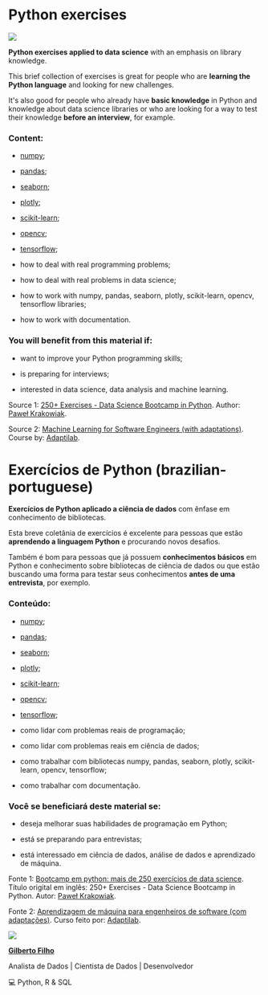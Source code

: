 # Python exercises

![](https://i.imgur.com/lCn1f0g.png)

**Python exercises applied to data science** with an emphasis on library knowledge.

This brief collection of exercises is great for people who are **learning the Python language** and looking for new challenges.

It's also good for people who already have **basic knowledge** in Python and knowledge about data science libraries or who are looking for a way to test their knowledge **before an interview**, for example.

### Content:

- [numpy](https://numpy.org/);

- [pandas](https://pandas.pydata.org/);

- [seaborn](https://seaborn.pydata.org/);

- [plotly](https://plotly.com/python/);

- [scikit-learn](https://scikit-learn.org/stable/);

- [opencv](https://pypi.org/project/opencv-python/);

- [tensorflow](https://www.tensorflow.org/tutorials);

- how to deal with real programming problems;

- how to deal with real problems in data science;

- how to work with numpy, pandas, seaborn, plotly, scikit-learn, opencv, tensorflow libraries;

- how to work with documentation.

### You will benefit from this material if:

- want to improve your Python programming skills;

- is preparing for interviews;

- interested in data science, data analysis and machine learning.


Source 1: [250+ Exercises - Data Science Bootcamp in Python](https://www.udemy.com/course/250-exercises-data-science-bootcamp-in-python/). Author: [Paweł Krakowiak](https://www.udemy.com/user/krakowiakpawel9/).

Source 2: [Machine Learning for Software Engineers (with adaptations)](https://www.educative.io/courses/machine-learning-for-software-engineers). Course by: [Adaptilab](https://www.adaptilab.com/).


# Exercícios de Python (brazilian-portuguese)

**Exercícios de Python aplicado a ciência de dados** com ênfase em conhecimento de bibliotecas.

Esta breve coletânia de exercícios é excelente para pessoas que estão **aprendendo a linguagem Python** e procurando novos desafios.

Também é bom para pessoas que já possuem **conhecimentos básicos** em Python e conhecimento sobre bibliotecas de ciência de dados ou que estão buscando uma forma para testar seus conhecimentos **antes de uma entrevista**, por exemplo.

### Conteúdo:

- [numpy](https://numpy.org/);

- [pandas](https://pandas.pydata.org/);

- [seaborn](https://seaborn.pydata.org/);

- [plotly](https://plotly.com/python/);

- [scikit-learn](https://scikit-learn.org/stable/);

- [opencv](https://pypi.org/project/opencv-python/);

- [tensorflow](https://www.tensorflow.org/tutorials);

- como lidar com problemas reais de programação;

- como lidar com problemas reais em ciência de dados;

- como trabalhar com bibliotecas numpy, pandas, seaborn, plotly, scikit-learn, opencv, tensorflow;

- como trabalhar com documentação.

### Você se beneficiará deste material se:

- deseja melhorar suas habilidades de programação em Python;

- está se preparando para entrevistas;

- está interessado em ciência de dados, análise de dados e aprendizado de máquina.


Fonte 1: [Bootcamp em python: mais de 250 exercícios de data science](https://www.udemy.com/course/250-exercises-data-science-bootcamp-in-python/). Título origital em inglês: 250+ Exercises - Data Science Bootcamp in Python. Autor: [Paweł Krakowiak](https://www.udemy.com/user/krakowiakpawel9/).

Fonte 2: [Aprendizagem de máquina para engenheiros de software (com adaptações)](https://www.educative.io/courses/machine-learning-for-software-engineers). Curso feito por: [Adaptilab](https://www.adaptilab.com/).


![](https://i.imgur.com/meHJQw2s.png)

[**Gilberto Filho**](https://www.linkedin.com/in/gilberto-filho-analista-de-dados)

Analista de Dados | Cientista de Dados | Desenvolvedor 

💻 Python, R & SQL
